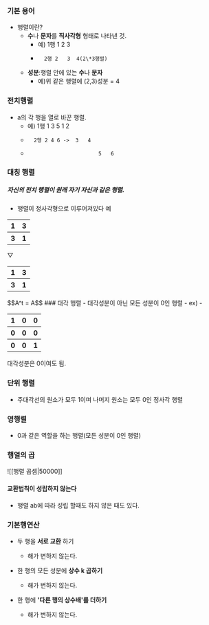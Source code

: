 ### 기본 용어
- 행렬이란?
	- **수**나 **문자**를 **직사각형** 형태로 나타낸 것.
		- 예) 1행 1   2  3  
		-       2행 2   3  4(2\*3행렬)
	- **성분**:행렬 안에 있는 **수**나 **문자**
		- 예)위 같은 행렬에 (2,3)성분 = 4
### **전치행렬**
- a의 각 행을 열로 바꾼 행렬.
	- 예) 1행 1 3 5       1   2
	-       2헹 2 4 6 ->  3   4
	-                            5   6
### 대칭 행렬
##### 자신의 **전치 행렬**이 **원래 자기 자신**과 **같은** 행렬.
- 행렬이 정사각형으로 이루어져있다
예
<table>
	<tr>
		<th>1</th>
		<th>3</th>
	</tr>
	<tr>
		<th>3</th>
		<th>1</th>
	</tr>
</table>
▽
<table>
	<tr>
		<th>1</th>
		<th>3</th>
	</tr>
	<tr>
		<th>3</th>
		<th>1</th>
	</tr>
</table>
$$A^t = A$$ 
### 대각 행렬
- 대각성분이 아닌 모든 성분이 0인 행렬
- ex)
- <table>
	<tr>
		<th>1</th>
		<th>0</th>
		<th>0</th>
	</tr>
	<tr>
		<th>0</th>
		<th>0</th>
		<th>0</th>
	</tr>
	<tr>
		<th>0</th>
		<th>0</th>
		<th>1</th>
	</tr>
</table>
대각성분은 0이여도 됨.

### 단위 행렬
- 주대각선의 원소가 모두 1이며 나머지 원소는 모두 0인 정사각 행렬

### 영행렬
- 0과 같은 역할을 하는 행렬(모든 성분이 0인 행렬)


### 행열의 곱
![[행렬 곱셈|50000]]
#### 교환법칙이 성립하지 않는다
- 행렬 ab에 따라 성립 할때도 하지 않은 때도 있다.


### 기본행연산
- 두 행을 **서로 교환** 하기
	- 해가 변하지 않는다.
	
- 한 행의 모든 성분에 **상수 k 곱하기**
	- 해가 변하지 않는다.

-  한 행에 **'다른 행의 상수배'를 더하기**
	- 해가 변하지 않는다.